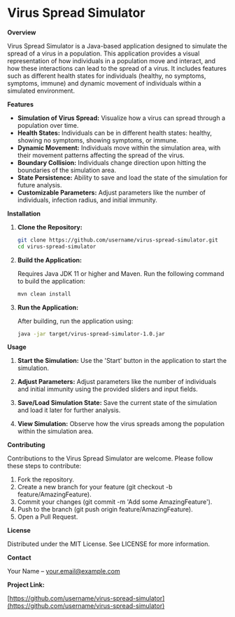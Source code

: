 
# Virus Spread Simulator

**Overview**

Virus Spread Simulator is a Java-based application designed to simulate the spread of a virus in a population. This application provides a visual representation of how individuals in a population move and interact, and how these interactions can lead to the spread of a virus. It includes features such as different health states for individuals (healthy, no symptoms, symptoms, immune) and dynamic movement of individuals within a simulated environment.

**Features**

- **Simulation of Virus Spread:** Visualize how a virus can spread through a population over time.
- **Health States:** Individuals can be in different health states: healthy, showing no symptoms, showing symptoms, or immune.
- **Dynamic Movement:** Individuals move within the simulation area, with their movement patterns affecting the spread of the virus.
- **Boundary Collision:** Individuals change direction upon hitting the boundaries of the simulation area.
- **State Persistence:** Ability to save and load the state of the simulation for future analysis.
- **Customizable Parameters:** Adjust parameters like the number of individuals, infection radius, and initial immunity.

**Installation**

1. **Clone the Repository:**

   ```bash
   git clone https://github.com/username/virus-spread-simulator.git
   cd virus-spread-simulator
   ```


2. **Build the Application:**

   Requires Java JDK 11 or higher and Maven. Run the following command to build the application:

   ```bash
   mvn clean install
   ```

3. **Run the Application:**

   After building, run the application using:

   ```bash
   java -jar target/virus-spread-simulator-1.0.jar
   ```

**Usage**

1. **Start the Simulation:**
   Use the 'Start' button in the application to start the simulation.

2. **Adjust Parameters:**
   Adjust parameters like the number of individuals and initial immunity using the provided sliders and input fields.

3. **Save/Load Simulation State:**
   Save the current state of the simulation and load it later for further analysis.

4. **View Simulation:**
   Observe how the virus spreads among the population within the simulation area.

**Contributing**

Contributions to the Virus Spread Simulator are welcome. Please follow these steps to contribute:

1. Fork the repository.
2. Create a new branch for your feature (git checkout -b feature/AmazingFeature).
3. Commit your changes (git commit -m 'Add some AmazingFeature').
4. Push to the branch (git push origin feature/AmazingFeature).
5. Open a Pull Request.

**License**

Distributed under the MIT License. See LICENSE for more information.

**Contact**

Your Name – your.email@example.com

**Project Link:**

[https://github.com/username/virus-spread-simulator](https://github.com/username/virus-spread-simulator)

```

```
